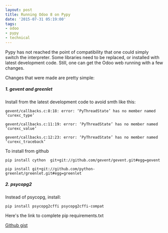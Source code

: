 ```yaml
---
layout: post
title: Running Odoo 8 on Pypy
date: '2015-07-31 05:19:00'
tags:
- odoo
- pypy
- technical
---
```


Pypy has not reached the point of compatibility that one could simply switch the interpreter. Some libraries need to be replaced, or installed with latest development code. Still, one can get the Odoo web running with a few changes. 

Changes that were made are pretty simple: 
##### **1. gevent and greenlet**
Install from the latest development code to avoid smth like this: 

	gevent/callbacks.c:8:18: error: ‘PyThreadState’ has no member named ‘curexc_type’
	
	gevent/callbacks.c:11:19: error: ‘PyThreadState’ has no member named ‘curexc_value’
	
	gevent/callbacks.c:12:23: error: ‘PyThreadState’ has no member named ‘curexc_traceback’

To install from github

	pip install cython  git+git://github.com/gevent/gevent.git#egg=gevent
	
	pip install git+git://github.com/python-greenlet/greenlet.git#egg=greenlet
	
##### **2. psycopg2**
Instead of psycopg, install: 

	pip install psycopg2cffi psycopg2cffi-compat
	
Here's the link to complete pip requirements.txt

[Github gist](https://gist.github.com/vuamitom/eece12bb4a4cf78378d6)
